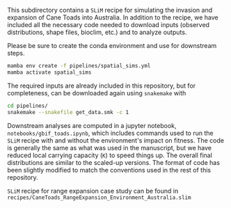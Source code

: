 This subdirectory contains a `SLiM` recipe for simulating the invasion and expansion of Cane Toads into Australia. 
In addition to the recipe,
we have included all the necessary code needed to download inputs
(observed distributions, shape files, bioclim, etc.)
and to analyze outputs.

Please be sure to create the conda environment and use for downstream steps. 

```bash
mamba env create -f pipelines/spatial_sims.yml
mamba activate spatial_sims
```

The required inputs are already included in this repository,
but for completeness, can be downloaded again using `snakemake` with

```bash
cd pipelines/
snakemake --snakefile get_data.smk -c 1
```

Downstream analyses are computed in a jupyter notebook, `notebooks/gbif_toads.ipynb`,
which includes commands used to run the `SLiM` recipe with and without the environment's impact on fitness.
The code is generally the same as what was used in the manuscript, 
but we have reduced local carrying capacity (`K`) to speed things up. 
The overall final distributions are similar to the scaled-up versions. 
The format of code has been slightly modified to match the conventions used in the rest of this repository.  

`SLiM` recipe for range expansion case study can be found in
`recipes/CaneToads_RangeExpansion_Environment_Australia.slim`